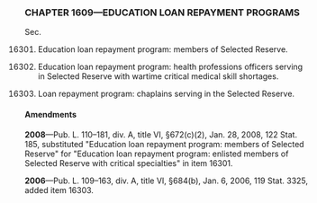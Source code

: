 ### **CHAPTER 1609—EDUCATION LOAN REPAYMENT PROGRAMS** ###

Sec.

16301. Education loan repayment program: members of Selected Reserve.

16302. Education loan repayment program: health professions officers serving in Selected Reserve with wartime critical medical skill shortages.

16303. Loan repayment program: chaplains serving in the Selected Reserve.

#### Amendments ####

**2008**—Pub. L. 110–181, div. A, title VI, §672(c)(2), Jan. 28, 2008, 122 Stat. 185, substituted "Education loan repayment program: members of Selected Reserve" for "Education loan repayment program: enlisted members of Selected Reserve with critical specialties" in item 16301.

**2006**—Pub. L. 109–163, div. A, title VI, §684(b), Jan. 6, 2006, 119 Stat. 3325, added item 16303.